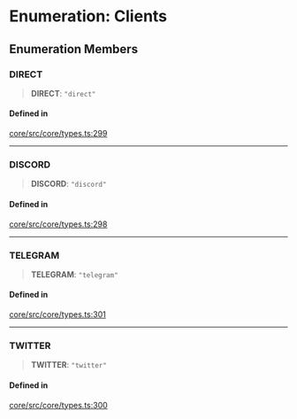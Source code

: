 # Enumeration: Clients

## Enumeration Members

### DIRECT

> **DIRECT**: `"direct"`

#### Defined in

[core/src/core/types.ts:299](https://github.com/ai16z/eliza/blob/c537cb3e848b54fcb914d8ef84924fa5fdeaec66/core/src/core/types.ts#L299)

***

### DISCORD

> **DISCORD**: `"discord"`

#### Defined in

[core/src/core/types.ts:298](https://github.com/ai16z/eliza/blob/c537cb3e848b54fcb914d8ef84924fa5fdeaec66/core/src/core/types.ts#L298)

***

### TELEGRAM

> **TELEGRAM**: `"telegram"`

#### Defined in

[core/src/core/types.ts:301](https://github.com/ai16z/eliza/blob/c537cb3e848b54fcb914d8ef84924fa5fdeaec66/core/src/core/types.ts#L301)

***

### TWITTER

> **TWITTER**: `"twitter"`

#### Defined in

[core/src/core/types.ts:300](https://github.com/ai16z/eliza/blob/c537cb3e848b54fcb914d8ef84924fa5fdeaec66/core/src/core/types.ts#L300)
